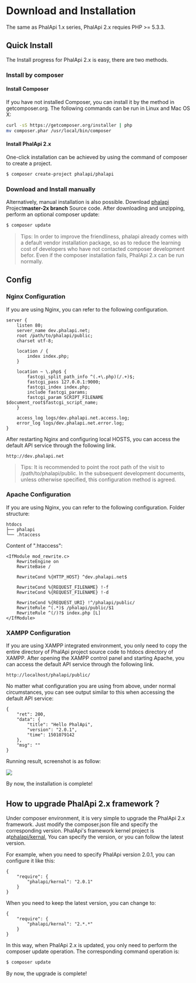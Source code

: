 # Download and Installation

The same as PhalApi 1.x series, PhalApi 2.x requies PHP >= 5.3.3.

## Quick Install

The Install progress for PhalApi 2.x is easy, there are two methods.

### Install by composer

#### Install Composer

If you have not installed Composer, you can install it by the method in getcomposer.org. The following commands can be run in Linux and Mac OS X:

```bash
curl -sS https://getcomposer.org/installer | php
mv composer.phar /usr/local/bin/composer
```

<!-- > 温馨提示：关于composer的使用,请参考[Composer 中文网 / Packagist 中国全量镜像](http://www.phpcomposer.com/). -->

#### Install PhalApi 2.x

One-click installation can be achieved by using the command of composer to create a project.

```bash
$ composer create-project phalapi/phalapi
```

### Download and Install manually

Alternatively, manual installation is also possible. Download [phalapi](https://github.com/phalapi/phalapi/tree/master-2x) Project**master-2x branch** Source code. After downloading and unzipping, perform an optional composer update:

```bash
$ composer update
```
 
> Tips: In order to improve the friendliness, phalapi already comes with a default vendor installation package, so as to reduce the learning cost of developers who have not contacted composer development befor. Even if the composer installation fails, PhalApi 2.x can be run normally.

## Config

### Nginx Configuration

If you are using Nginx, you can refer to the following configuration.

```
server {
    listen 80;
    server_name dev.phalapi.net;
    root /path/to/phalapi/public;
    charset utf-8;

    location / {
        index index.php;
    }

    location ~ \.php$ {
        fastcgi_split_path_info ^(.+\.php)(/.+)$;
        fastcgi_pass 127.0.0.1:9000;
        fastcgi_index index.php;
        include fastcgi_params;
        fastcgi_param SCRIPT_FILENAME $document_root$fastcgi_script_name;
    }

    access_log logs/dev.phalapi.net.access.log;
    error_log logs/dev.phalapi.net.error.log;
}
```


After restarting Nginx and configuring local HOSTS, you can access the default API service through the following link.

```
http://dev.phalapi.net
```

> Tips: It is recommended to point the root path of the visit to /path/to/phalapi/public. In the subsequent development documents, unless otherwise specified, this configuration method is agreed.

### Apache Configuration

If you are using Nginx, you can refer to the following configuration. Folder structure:
```
htdocs
├── phalapi
└── .htaccess
```

Content of ".htaccess":

```
<IfModule mod_rewrite.c>
    RewriteEngine on
    RewriteBase /

    RewriteCond %{HTTP_HOST} ^dev.phalapi.net$

    RewriteCond %{REQUEST_FILENAME} !-f
    RewriteCond %{REQUEST_FILENAME} !-d

    RewriteCond %{REQUEST_URI} !^/phalapi/public/
    RewriteRule ^(.*)$ /phalapi/public/$1
    RewriteRule ^(/)?$ index.php [L]
</IfModule>
```

### XAMPP Configuration

If you are using XAMPP integrated environment, you only need to copy the entire directory of PhalApi project source code to htdocs directory of XAMPP. After opening the XAMPP control panel and starting Apache, you can access the default API service through the following link.
```
http://localhost/phalapi/public/
```

No matter what configuration you are using from above, under normal circumstances, you can see output similar to this when accessing the default API service:

```
{
    "ret": 200,
    "data": {
        "title": "Hello PhalApi",
        "version": "2.0.1",
        "time": 1501079142
    },
    "msg": ""
}
```

Running result, screenshot is as follow:

![](http://cdn7.phalapi.net/20170726223129_eecf3d78826c5841020364c852c35156)


By now, the installation is complete!


## How to upgrade PhalApi 2.x framework？

Under composer environment, it is very simple to upgrade the PhalApi 2.x framework. Just modify the composer.json file and specify the corresponding version.
PhalApi's framework kernel project is at[phalapi/kernal](https://github.com/phalapi/kernal), You can specify the version, or you can follow the latest version.

For example, when you need to specify PhalApi version 2.0.1, you can configure it like this:
```
{
    "require": {
        "phalapi/kernal": "2.0.1"
    }
}
```

When you need to keep the latest version, you can change to:
```
{
    "require": {
        "phalapi/kernal": "2.*.*"
    }
}
```

In this way, when PhalApi 2.x is updated, you only need to perform the composer update operation. The corresponding command operation is:

```bash
$ composer update
```

By now, the upgrade is complete!

<!-- #### 温馨提示：关于composer版本的说明,可参考[Composer中文文档 - 包版本](http://docs.phpcomposer.com/01-basic-usage.html#Package-Versions). -->


